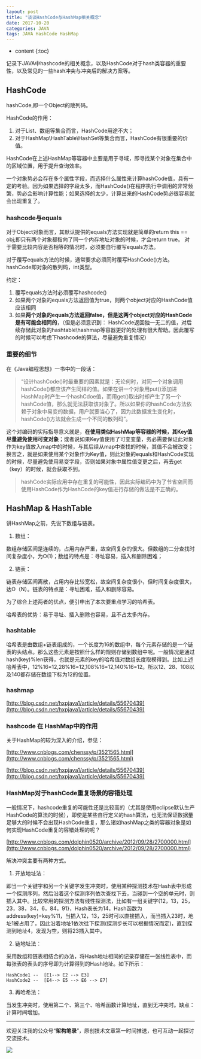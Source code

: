 ```yaml
---
layout: post
title: "谈谈HashCode与HashMap相关概念"
date: 2017-10-20
categories: JAVA
tags: JAVA HashCode HashMap
---
```


* content
{:toc}

记录下JAVA中hashcode的相关概念，以及HashCode对于hash类容器的重要性，以及常见的一些hash冲突与冲突后的解决方案等。



## HashCode

hashCode,即一个Object的散列码。

HashCode的作用：

1. 对于List、数组等集合而言，HashCode用途不大；
2. 对于HashMap\HashTable\HashSet等集合而言，HashCode有很重要的价值。

HashCode在上述HashMap等容器中主要是用于寻域，即寻找某个对象在集合中的区域位置，用于提升查询效率。

一个对象势必会存在多个属性字段，而选择什么属性来计算hashCode值，具有一定的考验。因为如果选择的字段太多，而HashCode()在程序执行中调用的非常频繁，势必会影响计算性能；如果选择的太少，计算出来的HashCode势必很容易就会出现重复了。

### hashcode与equals

对于Object对象而言，其默认提供的equals方法实现就是简单的return this == obj;即只有两个对象都指向了同一个内存地址对象的时候，才会return true。  对于需要比较内容是否相等的情况时，必须要自行覆写equals方法。

对于覆写equals方法的时候，通常要求必须同时覆写HashCode()方法。hashCode即对象的散列码，int类型。

约定：

1. 覆写equals方法时必须覆写hashcode()
2. 如果两个对象的equals方法返回值为true，则两个object对应的HashCode值应该相同
3. 如果**两个对象的equals方法返回false，但是这两个object对应的HashCode是有可能会相同的**，（但是必须意识到： HashCode返回独一无二的值，对后续存储此对象的hashtable\hashmap等容器更好的处理有很大帮助。因此覆写的时候可以考虑下hashcode的算法，尽量避免重复情况）

### 重要的细节

在《Java编程思想》一书中的一段话：

> “设计hashCode()时最重要的因素就是：无论何时，对同一个对象调用hashCode()都应该产生同样的值。如果在讲一个对象用put()添加进HashMap时产生一个hashCdoe值，而用get()取出时却产生了另一个hashCode值，那么就无法获取该对象了。所以如果你的hashCode方法依赖于对象中易变的数据，用户就要当心了，因为此数据发生变化时，hashCode()方法就会生成一个不同的散列码”。

这个对编码的实际指导意义就是，**在使用类似HashMap等容器的时候，其Key值尽量避免使用可变对象**；或者说如果Key值使用了可变变量，务必需要保证此对象作为key值放入map中的时候，与其后续从map中查找的时候，其值不会被改变；换言之，就是如果使用某个对象作为Key值，则此对象的equals和HashCode实现的时候，尽量避免使用易变字段，否则如果对象中属性值变更之后，再去get（key）的时候，就会获取不到。

> hashCode实际应用中存在重复的可能性，因此实际编码中为了节省空间而使用HashCode作为HashCode的key值进行存储的做法是不正确的。


## HashMap & HashTable

讲HashMap之前，先说下数组与链表。

1. 数组：

数组存储区间是连续的，占用内存严重，故空间复杂的很大。但数组的二分查找时间复杂度小，为O(1)；数组的特点是：寻址容易，插入和删除困难；

2. 链表：

链表存储区间离散，占用内存比较宽松，故空间复杂度很小，但时间复杂度很大，达O（N）。链表的特点是：寻址困难，插入和删除容易。

为了综合上述两者的优点，便引申出了本次要重点学习的哈希表。

哈希表的优势：易于寻址、插入删除也容易，且不占太多内存。

### hashtable
哈希表是由数组+链表组成的，一个长度为16的数组中，每个元素存储的是一个链表的头结点。那么这些元素是按照什么样的规则存储到数组中呢。一般情况是通过hash(key)%len获得，也就是元素的key的哈希值对数组长度取模得到。比如上述哈希表中，12%16=12,28%16=12,108%16=12,140%16=12。所以12、28、108以及140都存储在数组下标为12的位置。

### hashmap

[http://blog.csdn.net/hxpjava1/article/details/55670439](http://blog.csdn.net/hxpjava1/article/details/55670439)

### hashcode 在 HashMap中的作用

关于HashMap的较为深入的介绍，参见：

[http://www.cnblogs.com/chenssy/p/3521565.html](http://www.cnblogs.com/chenssy/p/3521565.html)

[http://blog.csdn.net/hxpjava1/article/details/55670439](http://blog.csdn.net/hxpjava1/article/details/55670439)


### HashMap对于hashCode重复场景的容错处理

一般情况下，hashcode重复的可能性还是比较高的（尤其是使用eclipse默认生产HashCode的算法的时候），即使是某些自行定义的hash算法，也无法保证数据量足够大的时候不会出现HashCode重复，那么诸如hashMap之类的容器对象是如何实现HashCode重复的容错处理的呢？

[http://www.cnblogs.com/dolphin0520/archive/2012/09/28/2700000.html](http://www.cnblogs.com/dolphin0520/archive/2012/09/28/2700000.html)

解决冲突主要有两种方式。

1. 开放地址法：

即当一个关键字和另一个关键字发生冲突时，使用某种探测技术在Hash表中形成一个探测序列，然后沿着这个探测序列依次查找下去，当碰到一个空的单元时，则插入其中。比较常用的探测方法有线性探测法，比如有一组关键字{12，13，25，23，38，34，6，84，91}，Hash表长为14，Hash函数为address(key)=key%11，当插入12，13，25时可以直接插入，而当插入23时，地址1被占用了，因此沿着地址1依次往下探测(探测步长可以根据情况而定)，直到探测到地址4，发现为空，则将23插入其中。

2. 链地址法：

采用数组和链表相结合的办法，将Hash地址相同的记录存储在一张线性表中，而每张表的表头的序号即为计算得到的Hash地址。如下所示：

    HashCode1 --  [E1--> E2 --> E3]
    HashCode2 --  [E4--> E5 --> E6 --> E7]

3. 再哈希法：

当发生冲突时，使用第二个、第三个、哈希函数计算地址，直到无冲突时。缺点：计算时间增加。

---

欢迎关注我的公众号“**架构笔录**”，原创技术文章第一时间推送，也可互动一起探讨交流技术。

![](https://raw.githubusercontent.com/veezean/pic_assets/master/assets/comm_pics/contact/gongzhonghao.png)
